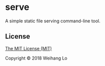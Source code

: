 # serve

A simple static file serving command-line tool.

## License

[The MIT License (MIT)](LICENSE)

Copyright © 2018 Weihang Lo
